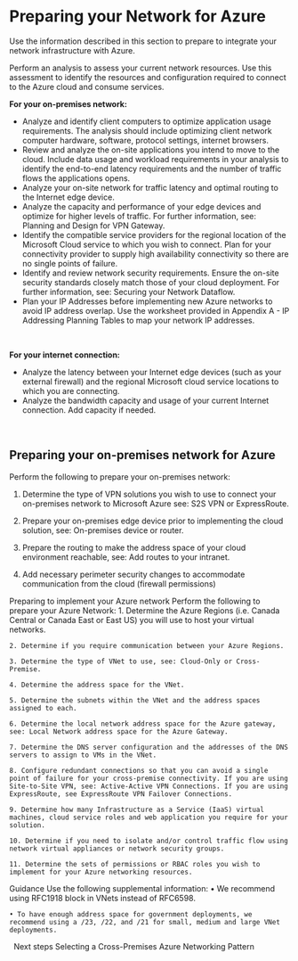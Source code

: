 # Preparing your Network for Azure

Use the information described in this section to prepare to integrate your network infrastructure with Azure.  

Perform an analysis to assess your current network resources. Use this assessment to identify the resources and configuration required to connect to the Azure cloud and consume services.
<br />


**For your on-premises network:**
- Analyze and identify client computers to optimize application usage requirements. The analysis should include optimizing client network computer hardware, software, protocol settings, internet browsers.
- Review and analyze the on-site applications you intend to move to the cloud. Include data usage and workload requirements in your analysis to identify the end-to-end latency requirements and the number of traffic flows the applications opens. 
- Analyze your on-site network for traffic latency and optimal routing to the Internet edge device.
- Analyze the capacity and performance of your edge devices and optimize for higher levels of traffic. For further information, see: Planning and Design for VPN Gateway.
- Identify the compatible service providers for the regional location of the Microsoft Cloud service to which you wish to connect. Plan for your connectivity provider to supply high availability connectivity so there are no single points of failure. 
- Identify and review network security requirements. Ensure the on-site security standards closely match those of your cloud deployment. For further information, see: Securing your Network Dataflow.
- Plan your IP Addresses before implementing new Azure networks to avoid IP address overlap. Use the worksheet provided in Appendix A - IP Addressing Planning Tables to map your network IP addresses.
<br />

**For your internet connection:**
- Analyze the latency between your Internet edge devices (such as your external firewall) and the regional Microsoft cloud service locations to which you are connecting.
- Analyze the bandwidth capacity and usage of your current Internet connection. Add capacity if needed. 
<br />


## Preparing your on-premises network for Azure
Perform the following to prepare your on-premises network:

 1. Determine the type of VPN solutions you wish to use to connect your on-premises network to Microsoft Azure see: S2S VPN or ExpressRoute. 
	
 2. Prepare your on-premises edge device prior to implementing the cloud solution, see: On-premises device or router. 
	
 3. Prepare the routing to make the address space of your cloud environment reachable, see: Add routes to your intranet. 
	
 4. Add necessary perimeter security changes to accommodate communication from the cloud (firewall permissions)
 
 
 
Preparing to implement your Azure network
Perform the following to prepare your Azure Network:
	1. Determine the Azure Regions (i.e. Canada Central or Canada East or East US) you will use to host your virtual networks.
	
	2. Determine if you require communication between your Azure Regions.
	
	3. Determine the type of VNet to use, see: Cloud-Only or Cross-Premise.
	
	4. Determine the address space for the VNet. 
	
	5. Determine the subnets within the VNet and the address spaces assigned to each.
	
	6. Determine the local network address space for the Azure gateway, see: Local Network address space for the Azure Gateway.
	
	7. Determine the DNS server configuration and the addresses of the DNS servers to assign to VMs in the VNet.
	
	8. Configure redundant connections so that you can avoid a single point of failure for your cross-premise connectivity. If you are using Site-to-Site VPN, see: Active-Active VPN Connections. If you are using ExpressRoute, see ExpressRoute VPN Failover Connections.
	
	9. Determine how many Infrastructure as a Service (IaaS) virtual machines, cloud service roles and web application you require for your solution.
	
	10. Determine if you need to isolate and/or control traffic flow using network virtual appliances or network security groups.
	
	11. Determine the sets of permissions or RBAC roles you wish to implement for your Azure networking resources.
 

 
Guidance
Use the following supplemental information:
	• We recommend using RFC1918 block in VNets instead of RFC6598. 
	
	• To have enough address space for government deployments, we recommend using a /23, /22, and /21 for small, medium and large VNet deployments. 


 
Next steps
Selecting a Cross-Premises Azure Networking Pattern
